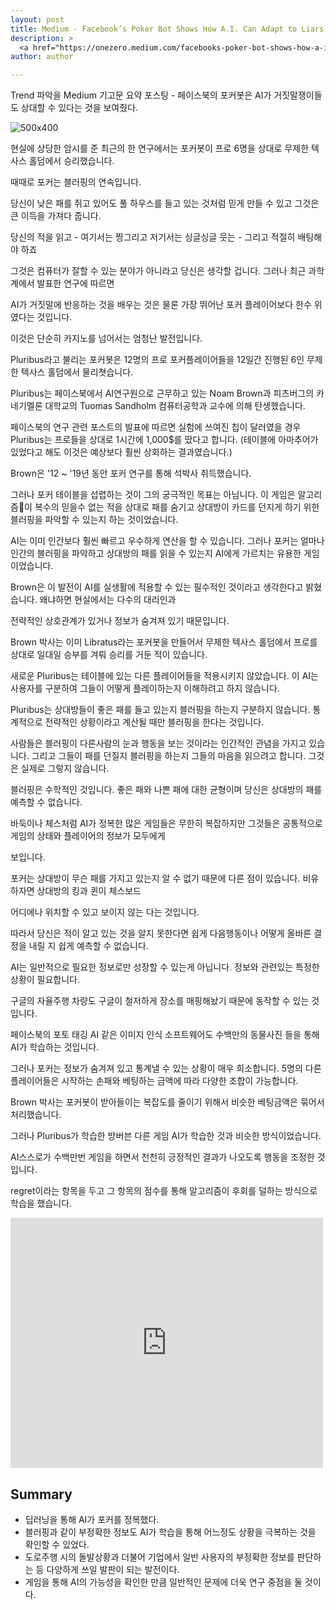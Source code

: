 ```yaml
---
layout: post
title: Medium - Facebook’s Poker Bot Shows How A.I. Can Adapt to Liars
description: >
  <a href="https://onezero.medium.com/facebooks-poker-bot-shows-how-a-i-can-adapt-to-liars-d10d5b75fac5">원문 - Dave Gershgorn in OneZero</a>
author: author

---
```


Trend 파악을 Medium 기고문 요약 포스팅 - 페이스북의 포커봇은 AI가 거짓말쟁이들도 상대할 수 있다는 것을 보여줬다.

![500x400](https://miro.medium.com/max/2000/1*3RyXNkus5ADGum9deW_RGw.jpeg)

현실에 상당한 암시를 준 최근의 한 연구에서는 포커봇이 프로 6명을 상대로 무제한 텍사스 홀덤에서 승리했습니다.

때때로 포커는 블러핑의 연속입니다.

당신이 낮은 패를 쥐고 있어도 풀 하우스를 들고 있는 것처럼 믿게 만들 수 있고 그것은 큰 이득을 가져다 줍니다.

당신의 적을 읽고 - 여기서는 찡그리고 저기서는 싱글싱글 웃는 - 그리고 적절히 배팅해야 하죠

그것은 컴퓨터가 잘할 수 있는 분야가 아니라고 당신은 생각할 겁니다. 그러나 최근 과학계에서 발표한 연구에 따르면

AI가 거짓말에 반응하는 것을 배우는 것은 물론 가장 뛰어난 포커 플레이어보다 한수 위였다는 것입니다.

이것은 단순히 카지노를 넘어서는 엄청난 발전입니다.


Pluribus라고 불리는 포커봇은 12명의 프로 포커플레이어들을 12일간 진행된 6인 무제한 텍사스 홀덤에서 물리쳣습니다.

Pluribus는 페이스북에서 AI연구원으로 근무하고 있는 Noam Brown과 피츠버그의 카네기멜론 대학교의 Tuomas Sandholm 컴퓨터공학과 교수에 의해 탄생했습니다.

페이스북의 연구 관련 포스트의 발표에 따르면 실험에 쓰여진 칩이 달러였을 경우 Pluribus는 프로들을 상대로 1시간에 1,000$를 땄다고 합니다. (테이블에 아마추어가 있었다고 해도 이것은 예상보다 훨씬 상회하는 결과였습니다.)

Brown은 '12 ~ '19년 동안 포커 연구를 통해 석박사 취득했습니다.

그러나 포커 테이블을 섭렵하는 것이 그의 궁극적인 목표는 아님니다. 이 게임은 알고리즘이 복수의 믿을수 없는 적을 상대로 패를 숨기고 상대방이 카드를 던지게 하기 위한 블러핑을 파악할 수 있는지 하는 것이었습니다.

AI는 이미 인간보다 훨씬 빠르고 우수하게 연산을 할 수 있습니다. 그러나 포커는 얼마나 인간의 블러핑을 파악하고 상대방의 패를 읽을 수 있는지 AI에게 가르치는 유용한 게임이었습니다.

Brown은 이 발전이 AI를 실생활에 적용할 수 있는 필수적인 것이라고 생각한다고 밝혔습니다. 왜냐하면 현실에서는 다수의 대리인과

전략적인 상호관계가 있거나 정보가 숨겨져 있기 때문입니다.

Brown 박사는 이미 Libratus라는 포커봇을 만들어서 무제한 텍사스 홀덤에서 프로를 상대로 일대일 승부를 겨뤄 승리를 거둔 적이 있습니다.

새로운 Pluribus는 테이블에 있는 다른 플레이어들을 적용시키지 않았습니다. 이 AI는 사용자를 구분하여 그들이 어떻게 플레이하는지 이해하려고 하지 않습니다.

Pluribus는 상대방들이 좋은 패를 들고 있는지 블러핑을 하는지 구분하지 않습니다. 통계적으로 전략적인 상황이라고 계산될 때만 블러핑을 한다는 것입니다.

사람들은 블러핑이 다른사람의 눈과 행동을 보는 것이라는 인간적인 관념을 가지고 있습니다. 그리고 그들이 패를 던질지 블러핑을 하는지 그들의 마음을 읽으려고 합니다. 그것은 실제로 그렇지 않습니다.

블러핑은 수학적인 것입니다. 좋은 패와 나쁜 패에 대한 균형이며 당신은 상대방의 패를 예측할 수 없습니다.

바둑이나 체스처럼 AI가 정복한 많은 게임들은 무한히 복잡하지만 그것들은 공통적으로 게임의 상태와 플레이어의 정보가 모두에게

보입니다.

포커는 상대방이 무슨 패를 가지고 있는지 알 수 없기 때문에 다른 점이 있습니다. 비유하자면 상대방의 킹과 퀸이 체스보드

어디에나 위치할 수 있고 보이지 않는 다는 것입니다.

따라서 당신은 적이 알고 있는 것을 알지 못한다면 쉽게 다음행동이나 어떻게 올바른 결정을 내릴 지 쉽게 예측할 수 없습니다.

AI는 일반적으로 필요한 정보로만 성장할 수 있는게 아닙니다. 정보와 관련있는 특정한 상황이 필요합니다.

구글의 자율주행 차량도 구글이 철저하게 장소를 매핑해놨기 때문에 동작할 수 있는 것입니다.

페이스북의 포토 태깅 AI 같은 이미지 인식 소프트웨어도 수백만의 동물사진 들을 통해 AI가 학습하는 것입니다.

그러나 포커는 정보가 숨겨져 있고 통계낼 수 있는 상황이 매우 희소합니다. 5명의 다른 플레이어들은 시작하는 손패와 베팅하는 금액에 따라 다양한 조합이 가능합니다.

Brown 박사는 포커봇이 받아들이는 복잡도를 줄이기 위해서 비슷한 베팅금액은 묶어서 처리했습니다.

그러나 Pluribus가 학습한 방버븐 다른 게임 AI가 학습한 것과 비슷한 방식이었습니다.

AI스스로가 수백만번 게임을 하면서 천천히 긍정적인 결과가 나오도록 행동을 조정한 것입니다.

regret이라는 항목을 두고 그 항목의 점수를 통해 알고리즘이 후회를 덜하는 방식으로 학습을 했습니다.

<iframe width="500" height="400" src="https://www.youtube.com/embed/Cvn75dJDAT0" frameborder="0" allow="accelerometer; autoplay; encrypted-media; gyroscope; picture-in-picture" allowfullscreen></iframe>

## Summary
* 딥러닝을 통해 AI가 포커를 정복했다.
* 블러핑과 같이 부정확한 정보도 AI가 학습을 통해 어느정도 상황을 극복하는 것을 확인할 수 있었다.
* 도로주행 시의 돌발상황과 더불어 기업에서 일반 사용자의 부정확한 정보를 판단하는 등 다양하게 쓰일 발판이 되는 발전이다.
* 게임을 통해 AI의 가능성을 확인한 만큼 일반적인 문제에 더욱 연구 중점을 둘 것이다.
